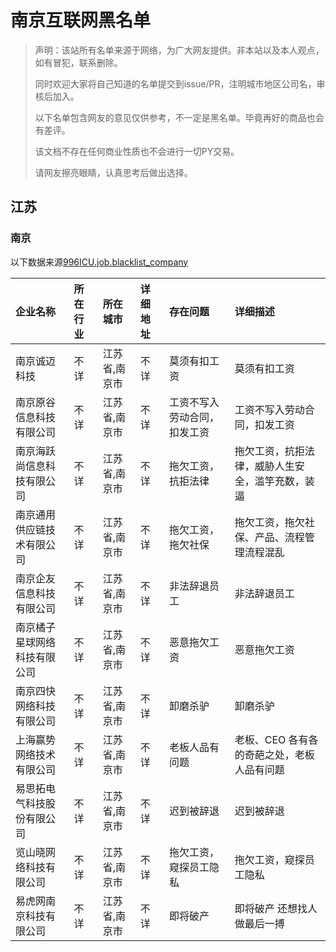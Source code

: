 # 南京互联网黑名单



> 声明：该站所有名单来源于网络，为广大网友提供。非本站以及本人观点，如有冒犯，联系删除。
>
> 同时欢迎大家将自己知道的名单提交到issue/PR，注明城市地区公司名，审核后加入。
>
> 以下名单包含网友的意见仅供参考，不一定是黑名单。毕竟再好的商品也会有差评。
>
> 该文档不存在任何商业性质也不会进行一切PY交易。
>
> 请网友擦亮眼睛，认真思考后做出选择。

## 江苏

### 南京

以下数据来源[996ICU.job.blacklist_company](https://github.com/it-job-blacklist/996ICU.job.blacklist_company)

| 企业名称                     | 所在行业 | 所在城市      | 详细地址 | 存在问题                     | 详细描述                                         |
| :--------------------------- | :------- | :------------ | :------- | :--------------------------- | :----------------------------------------------- |
| 南京诚迈科技                 | 不详     | 江苏省,南京市 | 不详     | 莫须有扣工资                 | 莫须有扣工资                                     |
| 南京原谷信息科技有限公司     | 不详     | 江苏省,南京市 | 不详     | 工资不写入劳动合同，扣发工资 | 工资不写入劳动合同，扣发工资                     |
| 南京海跃尚信息科技有限公司   | 不详     | 江苏省,南京市 | 不详     | 拖欠工资，抗拒法律           | 拖欠工资，抗拒法律，威胁人生安全，滥竽充数，装逼 |
| 南京通用供应链技术有限公司   | 不详     | 江苏省,南京市 | 不详     | 拖欠工资，拖欠社保           | 拖欠工资，拖欠社保、产品、流程管理流程混乱       |
| 南京企友信息科技有限公司     | 不详     | 江苏省,南京市 | 不详     | 非法辞退员工                 | 非法辞退员工                                     |
| 南京橘子星球网络科技有限公司 | 不详     | 江苏省,南京市 | 不详     | 恶意拖欠工资                 | 恶意拖欠工资                                     |
| 南京四快网络科技有限公司     | 不详     | 江苏省,南京市 | 不详     | 卸磨杀驴                     | 卸磨杀驴                                         |
| 上海赢势网络技术有限公司     | 不详     | 江苏省,南京市 | 不详     | 老板人品有问题               | 老板、CEO 各有各的奇葩之处，老板人品有问题       |
| 易思拓电气科技股份有限公司   | 不详     | 江苏省,南京市 | 不详     | 迟到被辞退                   | 迟到被辞退                                       |
| 览山晓网络科技有限公司       | 不详     | 江苏省,南京市 | 不详     | 拖欠工资，窥探员工隐私       | 拖欠工资，窥探员工隐私                           |
| 易虎网南京科技有限公司       | 不详     | 江苏省,南京市 | 不详     | 即将破产                     | 即将破产 还想找人做最后一搏                      |
